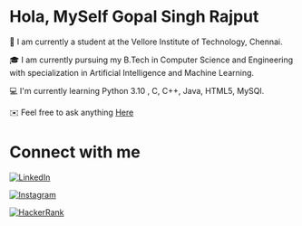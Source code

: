 # Hola, MySelf Gopal Singh Rajput

:school: I am currently a student at the Vellore Institute of Technology, Chennai.

:mortar_board: I am currently pursuing my B.Tech in Computer Science and Engineering with specialization in Artificial Intelligence and Machine Learning.

:computer: I'm currently learning Python 3.10 , C, C++, Java, HTML5, MySQl.

:envelope: Feel free to ask anything [Here](https://github.com/issues)

# Connect with me 
[![LinkedIn](https://img.shields.io/badge/LinkedIn-0077B5?style=for-the-badge&logo=linkedin&logoColor=white)](https://www.linkedin.com/in/gopal-singh-49b62a166/)

[![Instagram](https://img.shields.io/badge/Instagram-E4405F?style=for-the-badge&logo=instagram&logoColor=white)](https://www.instagram.com/gopal_singh_rajput_14/)

[![HackerRank](https://img.shields.io/badge/-Hackerrank-2EC866?style=for-the-badge&logo=HackerRank&logoColor=white)](https://www.hackerrank.com/gopal_singh_raj1)

